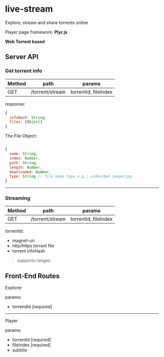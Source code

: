 # live-stream

Explore, stream and share torrents online

Player page framework: __Plyr.js__

__Web Torrent based__


## Server API

### Get torrent info

Method | path | params
----|----|----
GET | /torrent/stream | torrentId, fileIndex

response:

```javascript
{
  infoHash: String,
  files: [Object]
}

```

The File Object:

```javascript

{
  name: String,
  index: Number,
  path: String,
  length: Number,
  downloaded: Number,
  type: String // file mime type e.g.: video/mp4 image/jpg
}

```

______

### Streaming

Method | path | params
-------|-----|-------
GET | /torrent/stream | torrentId, fileIndex

torrentId:

- magnet-uri
- http/https torrent file
- torrent infoHash

> supports ranges


## Front-End Routes

Explorer

params:

- torrendId [required]

---

Player

params:

- torrentId [required]
- fileIndex [required]
- subtitle
